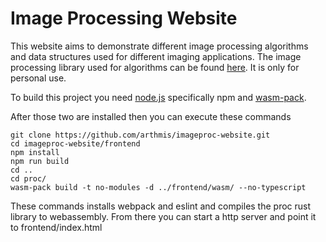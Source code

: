 # Image Processing Website

This website aims to demonstrate different image processing algorithms and data structures used for different imaging applications.
The image processing library used for algorithms can be found [here](https://github.com/arthmis/image-processing). It is only for personal use.

To build this project you need [node.js](https://nodejs.org) specifically npm and [wasm-pack](https://rustwasm.github.io/wasm-pack/installer/).

After those two are installed then you can execute these commands

```
git clone https://github.com/arthmis/imageproc-website.git
cd imageproc-website/frontend
npm install
npm run build
cd ..
cd proc/
wasm-pack build -t no-modules -d ../frontend/wasm/ --no-typescript
```

These commands installs webpack and eslint and compiles the proc rust library
to webassembly. From there you can start a http server and point it to frontend/index.html
